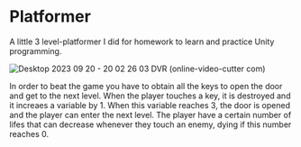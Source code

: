 # Platformer
A little 3 level-platformer I did for homework to learn and practice Unity programming.

![Desktop 2023 09 20 - 20 02 26 03 DVR (online-video-cutter com)](https://github.com/IsaacEa/Platformer/assets/145556558/9bb4982b-a6b1-483d-940e-1b303a1069b6)


In order to beat the game you have to obtain all the keys to open the door and get to the next level. When the player touches a key, it is destroyed and it increaes a variable by 1. When this variable reaches 3, the door is opened and the player can enter the next level. The player have a certain number of lifes that can decrease whenever they touch an enemy, dying if this number reaches 0.




